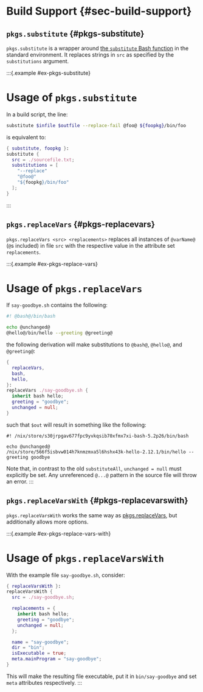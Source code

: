 # Build Support {#sec-build-support}

## `pkgs.substitute` {#pkgs-substitute}

`pkgs.substitute` is a wrapper around [the `substitute` Bash function](#fun-substitute) in the standard environment.
It replaces strings in `src` as specified by the `substitutions` argument.


:::{.example #ex-pkgs-substitute}
# Usage of `pkgs.substitute`

In a build script, the line:

```bash
substitute $infile $outfile --replace-fail @foo@ ${foopkg}/bin/foo
```

is equivalent to:

```nix
{ substitute, foopkg }:
substitute {
  src = ./sourcefile.txt;
  substitutions = [
    "--replace"
    "@foo@"
    "${foopkg}/bin/foo"
  ];
}
```
:::

## `pkgs.replaceVars` {#pkgs-replacevars}

`pkgs.replaceVars <src> <replacements>` replaces all instances of `@varName@` (`@`s included) in file `src` with the respective value in the attribute set `replacements`.

:::{.example #ex-pkgs-replace-vars}
# Usage of `pkgs.replaceVars`

If `say-goodbye.sh` contains the following:

```bash
#! @bash@/bin/bash

echo @unchanged@
@hello@/bin/hello --greeting @greeting@
```

the following derivation will make substitutions to `@bash@`, `@hello@`, and `@greeting@`:

```nix
{
  replaceVars,
  bash,
  hello,
}:
replaceVars ./say-goodbye.sh {
  inherit bash hello;
  greeting = "goodbye";
  unchanged = null;
}
```

such that `$out` will result in something like the following:

```
#! /nix/store/s30jrpgav677fpc9yvkqsib70xfmx7xi-bash-5.2p26/bin/bash

echo @unchanged@
/nix/store/566f5isbvw014h7knmzmxa5l6hshx43k-hello-2.12.1/bin/hello --greeting goodbye
```

Note that, in contrast to the old `substituteAll`, `unchanged = null` must explicitly be set.
Any unreferenced `@...@` pattern in the source file will throw an error.
:::

## `pkgs.replaceVarsWith` {#pkgs-replacevarswith}

`pkgs.replaceVarsWith` works the same way as [pkgs.replaceVars](#pkgs-replacevars), but additionally allows more options.

:::{.example #ex-pkgs-replace-vars-with}
# Usage of `pkgs.replaceVarsWith`

With the example file `say-goodbye.sh`, consider:

```nix
{ replaceVarsWith }:
replaceVarsWith {
  src = ./say-goodbye.sh;

  replacements = {
    inherit bash hello;
    greeting = "goodbye";
    unchanged = null;
  };

  name = "say-goodbye";
  dir = "bin";
  isExecutable = true;
  meta.mainProgram = "say-goodbye";
}
```

This will make the resulting file executable, put it in `bin/say-goodbye` and set `meta` attributes respectively.
:::

